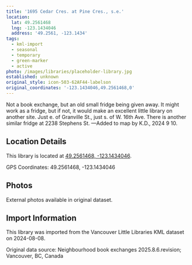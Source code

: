 ```yaml
---
title: '1695 Cedar Cres. at Pine Cres., s.e.'
location:
  lat: 49.2561468
  lng: -123.1434046
  address: '49.2561, -123.1434'
tags:
  - kml-import
  - seasonal
  - temporary
  - green-marker
  - active
photo: /images/libraries/placeholder-library.jpg
established: unknown
original_style: icon-503-62AF44-labelson
original_coordinates: '-123.1434046,49.2561468,0'
---
```

Not a book exchange, but an old small fridge being given away. It might work as a fridge, but if not, it would make an excellent little library on another site. 
Just e. of Granville St., just s. of W. 16th Ave.
There is another similar fridge at 
2238 Stephens St.
—Added to map by K.D., 2024 9 10. 

## Location Details

This library is located at [49.2561468, -123.1434046](https://www.google.com/maps?q=49.2561468,-123.1434046).

GPS Coordinates: 49.2561468, -123.1434046

## Photos

External photos available in original dataset.

## Import Information

This library was imported from the Vancouver Little Libraries KML dataset on 2024-08-08.

Original data source: Neighbourhood book exchanges 2025.8.6.revision; Vancouver, BC, Canada
